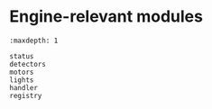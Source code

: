 # Engine-relevant modules

```{toctree}
:maxdepth: 1

status
detectors
motors
lights
handler
registry
```
